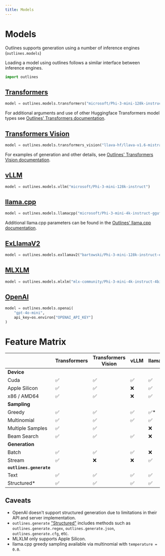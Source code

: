 ```yaml
---
title: Models
---
```


# Models

Outlines supports generation using a number of inference engines (`outlines.models`)

Loading a model using outlines follows a similar interface between inference engines.

```python
import outlines
```

## [Transformers](./transformers.md)

```python
model = outlines.models.transformers("microsoft/Phi-3-mini-128k-instruct", model_kwargs={})
```

For additional arguments and use of other Huggingface Transformers model types see [Outlines' Transformers documentation](./transformers.md).


## [Transformers Vision](./transformers_vision.md)

```python
model = outlines.models.transformers_vision("llava-hf/llava-v1.6-mistral-7b-hf")
```

For examples of generation and other details, see [Outlines' Transformers Vision documentation](./transformers_vision.md).

## [vLLM](./vllm.md)

```python
model = outlines.models.vllm("microsoft/Phi-3-mini-128k-instruct")
```

## [llama.cpp](./llamacpp.md)

```python
model = outlines.models.llamacpp("microsoft/Phi-3-mini-4k-instruct-gguf", "Phi-3-mini-4k-instruct-q4.gguf")
```

Additional llama.cpp parameters can be found in the [Outlines' llama.cpp documentation](./llamacpp.md).

## [ExLlamaV2](./exllamav2.md)

```python
model = outlines.models.exllamav2("bartowski/Phi-3-mini-128k-instruct-exl2")
```

## [MLXLM](./mlxlmx.md)

```python
model = outlines.models.mlxlm("mlx-community/Phi-3-mini-4k-instruct-4bit")
```

## [OpenAI](./openai.md)

```python
model = outlines.models.openai(
    "gpt-4o-mini",
    api_key=os.environ["OPENAI_API_KEY"]
)
```


# Feature Matrix
|                   | Transformers | Transformers Vision | vLLM | llama.cpp | ExLlamaV2 | MLXLM | OpenAI* |
|-------------------|--------------|---------------------|------|-----------|-----------|-------|---------|
| **Device**        |              |                     |      |           |           |       |         |
| Cuda              | ✅           | ✅                  | ✅   | ✅        | ✅        | ❌    | N/A     |
| Apple Silicon     | ✅           | ✅                  | ❌   | ✅        | ✅        | ✅    | N/A     |
| x86 / AMD64       | ✅           | ✅                  | ❌   | ✅        | ✅        | ❌    | N/A     |
| **Sampling**      |              |                     |      |           |           |       |         |
| Greedy            | ✅           | ✅                  | ✅   | ✅*       | ✅        | ✅    | ❌      |
| Multinomial       | ✅           | ✅                  | ✅   | ✅        | ✅        | ✅    | ✅      |
| Multiple Samples  | ✅           | ✅                  |      | ❌        |           | ❌    | ✅      |
| Beam Search       | ✅           | ✅                  | ✅   | ❌        | ✅        | ❌    | ❌      |
| **Generation**    |              |                     |      |           |           |       |         |
| Batch             | ✅           | ✅                  | ✅   | ❌        | ?         | ❌    | ❌      |
| Stream            | ✅           | ❌                  | ❌   | ✅        | ?         | ✅    | ❌      |
| **`outlines.generate`** |        |                     |      |           |           |       |         |
| Text              | ✅           | ✅                  | ✅   | ✅        | ✅        | ✅    | ✅      |
| Structured*       | ✅           | ✅                  | ✅   | ✅        | ✅        | ✅    | ❌      |


## Caveats

- OpenAI doesn't support structured generation due to limitations in their API and server implementation.
- `outlines.generate` ["Structured"](../generation/index.md) includes methods such as `outlines.generate.regex`, `outlines.generate.json`, `outlines.generate.cfg`, etc.
- MLXLM only supports Apple Silicon.
- llama.cpp greedy sampling available via multinomial with `temperature = 0.0`.
